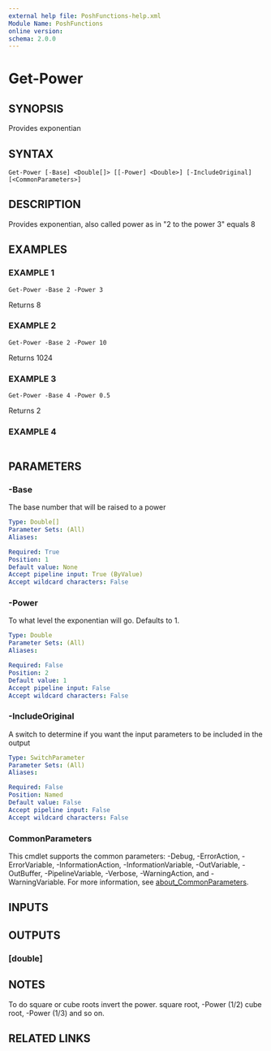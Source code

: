 ```yaml
---
external help file: PoshFunctions-help.xml
Module Name: PoshFunctions
online version:
schema: 2.0.0
---
```


# Get-Power

## SYNOPSIS
Provides exponentian

## SYNTAX

```
Get-Power [-Base] <Double[]> [[-Power] <Double>] [-IncludeOriginal] [<CommonParameters>]
```

## DESCRIPTION
Provides exponentian, also called power as in "2 to the power 3" equals 8

## EXAMPLES

### EXAMPLE 1
```
Get-Power -Base 2 -Power 3
```

Returns 8

### EXAMPLE 2
```
Get-Power -Base 2 -Power 10
```

Returns 1024

### EXAMPLE 3
```
Get-Power -Base 4 -Power 0.5
```

Returns 2

### EXAMPLE 4
```

```

## PARAMETERS

### -Base
The base number that will be raised to a power

```yaml
Type: Double[]
Parameter Sets: (All)
Aliases:

Required: True
Position: 1
Default value: None
Accept pipeline input: True (ByValue)
Accept wildcard characters: False
```

### -Power
To what level the exponentian will go.
Defaults to 1.

```yaml
Type: Double
Parameter Sets: (All)
Aliases:

Required: False
Position: 2
Default value: 1
Accept pipeline input: False
Accept wildcard characters: False
```

### -IncludeOriginal
A switch to determine if you want the input parameters to be included in the output

```yaml
Type: SwitchParameter
Parameter Sets: (All)
Aliases:

Required: False
Position: Named
Default value: False
Accept pipeline input: False
Accept wildcard characters: False
```

### CommonParameters
This cmdlet supports the common parameters: -Debug, -ErrorAction, -ErrorVariable, -InformationAction, -InformationVariable, -OutVariable, -OutBuffer, -PipelineVariable, -Verbose, -WarningAction, and -WarningVariable. For more information, see [about_CommonParameters](http://go.microsoft.com/fwlink/?LinkID=113216).

## INPUTS

## OUTPUTS

### [double]
## NOTES
To do square or cube roots invert the power.
    square root, -Power (1/2)
    cube root, -Power (1/3)
and so on.

## RELATED LINKS
